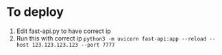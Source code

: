 
# To deploy

1. Edit fast-api.py to have correct ip
2. Run this with correct ip `python3 -m uvicorn fast-api:app --reload --host 123.123.123.123 --port 7777`